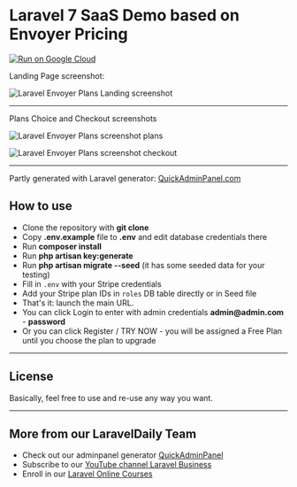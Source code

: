 # Laravel 7 SaaS Demo based on Envoyer Pricing

[![Run on Google Cloud](https://storage.googleapis.com/cloudrun/button.svg)](https://console.cloud.google.com/cloudshell/editor?shellonly=true&cloudshell_image=gcr.io/cloudrun/button&cloudshell_git_repo=https://github.com/inquid/app.inquid.dev.git)

Landing Page screenshot:

![Laravel Envoyer Plans Landing screenshot](https://quickadminpanel.com/blog/wp-content/uploads/2020/04/Screen-Shot-2020-04-21-at-9.18.25-AM.png)

---

Plans Choice and Checkout screenshots

![Laravel Envoyer Plans screenshot plans](https://quickadminpanel.com/blog/wp-content/uploads/2020/04/Screen-Shot-2020-04-21-at-9.17.43-AM.png)

![Laravel Envoyer Plans screenshot checkout](https://quickadminpanel.com/blog/wp-content/uploads/2020/04/Screen-Shot-2020-04-21-at-9.18.13-AM.png)

---

Partly generated with Laravel generator: [QuickAdminPanel.com](https://quickadminpanel.com)


## How to use

- Clone the repository with __git clone__
- Copy __.env.example__ file to __.env__ and edit database credentials there
- Run __composer install__
- Run __php artisan key:generate__
- Run __php artisan migrate --seed__ (it has some seeded data for your testing)
- Fill in `.env` with your Stripe credentials
- Add your Stripe plan IDs in `roles` DB table directly or in Seed file
- That's it: launch the main URL. 
- You can click Login to enter with admin credentials __admin@admin.com__ - __password__
- Or you can click Register / TRY NOW - you will be assigned a Free Plan until you choose the plan to upgrade


---

## License

Basically, feel free to use and re-use any way you want.

---

## More from our LaravelDaily Team

- Check out our adminpanel generator [QuickAdminPanel](https://quickadminpanel.com)
- Subscribe to our [YouTube channel Laravel Business](https://www.youtube.com/channel/UCTuplgOBi6tJIlesIboymGA)
- Enroll in our [Laravel Online Courses](https://laraveldaily.teachable.com/)
